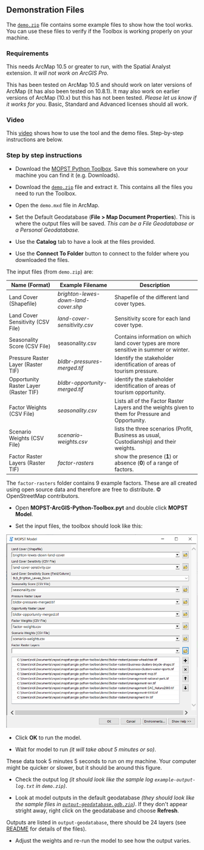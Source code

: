 ## Demonstration Files

The [`demo.zip`](https://github.com/mopst/arcgis-python-toolbox/releases/download/v1.0.0/demo.zip) file contains some example files to show how the tool works. You can use these files to verify if the Toolbox is working properly on your machine. 

### Requirements

This needs ArcMap 10.5 or greater to run, with the Spatial Analyst extension. *It will not work on ArcGIS Pro.*

This has been tested on ArcMap 10.5 and should work on later versions of ArcMap (it has also been tested on 10.8.1). It may also work on earlier versions of ArcMap (10.x) but this has not been tested. *Please let us know if it works for you*. Basic, Standard and Advanced licenses should all work. 

### Video

This [video](https://www.youtube.com/embed/U4L16ksAge4) shows how to use the tool and the demo files. Step-by-step instructions are below. 
 
 
### Step by step instructions

- Download the [MOPST Python Toolbox](https://github.com/mopst/arcgis-python-toolbox/releases/download/v1.0.0/MOPST-ArcGIS-Python-Toolbox.pyt). Save this somewhere on your machine you can find it (e.g. Downloads). 

- Download the [`demo.zip`](https://github.com/mopst/arcgis-python-toolbox/releases/download/v1.0.0/demo.zip) file and extract it. This contains all the files you need to run the Toolbox. 

- Open the `demo.mxd` file in ArcMap. 

- Set the Default Geodatabase (**File > Map Document Properties**). This is where the output files will be saved. *This can be a File Geodatabase or a Personal Geodatabase.*

- Use the **Catalog** tab to have a look at the files provided. 

- Use the **Connect To Folder** button to connect to the folder where you downloaded the files. 

The input files (from `demo.zip`) are:

Name (Format) | Example Filename | Description
-- | -- | -- 
Land Cover (Shapefile) | *brighton-lewes-down-land-cover.shp* | Shapefile of the different land cover types. 
Land Cover Sensitivity (CSV File) | *land-cover-sensitivity.csv* | Sensitivity score for each land cover type.
Seasonality Score (CSV File) | seasonality.csv | Contains information on which land cover types are more sensitive in summer or winter. 
Pressure Raster Layer (Raster TIF) | *bldbr-pressures-merged.tif* | Identify the stakeholder identification of areas of tourism pressure. 
Opportunity Raster Layer (Raster TIF) | *bldbr-opportunity-merged.tif* | identify the stakeholder identification of areas of tourism opportunity. 
Factor Weights (CSV File) | *seasonality.csv* | Lists all of the Factor Raster Layers and the weights given to them for Pressure and Opportunity.
Scenario Weights (CSV File) | *scenario-weights.csv* | lists the three scenarios (Profit, Business as usual, Custodianship) and their weights. 
Factor Raster Layers (Raster TIF) | *factor-rasters* | show the presence (**1**) or absence (**0**) of a range of factors. 

The `factor-rasters` folder contains 9 example factors. These are all created using open source data and therefore are free to distribute. © OpenStreetMap contributors. 

- Open **MOPST-ArcGIS-Python-Toolbox.pyt** and double click **MOPST Model**. 

- Set the input files, the toolbox should look like this:

![](demo-MOPST-tool-inputs.png)

- Click **OK** to run the model.

- Wait for model to run *(it will take about 5 minutes or so)*. 

These data took 5 minutes 5 seconds to run on my machine. Your computer might be quicker or slower, but it should be around this figure. 
 

- Check the output log *(it should look like the sample log `example-output-log.txt` in `demo.zip`)*. 

- Look at model outputs in the default geodatabase *(they should look like the sample files in [`output-geodatabase.gdb.zip`](https://github.com/mopst/arcgis-python-toolbox/releases/download/v1.0.0/output-geodatabase.gdb.zip))*. If they don't appear stright away, right click on the geodatabase and choose **Refresh**. 

Outputs are listed in `output-geodatabase`, there should be 24 layers (see [README](readme.md) for details of the files). 

- Adjust the weights and re-run the model to see how the output varies.
